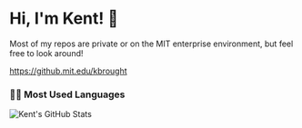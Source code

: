 # Hi, I'm Kent! 👋
Most of my repos are private or on the MIT enterprise environment, but feel free to look around! 

https://github.mit.edu/kbrought

### 👨‍💻 Most Used Languages
<img alt="Kent's GitHub Stats" src="https://github-readme-stats-eta-gold.vercel.app/api/top-langs/?username=128912891289&layout=donut&langs_count=20&count_private=true&hide_border=true&show_icons=true&hide_title=true"/>
